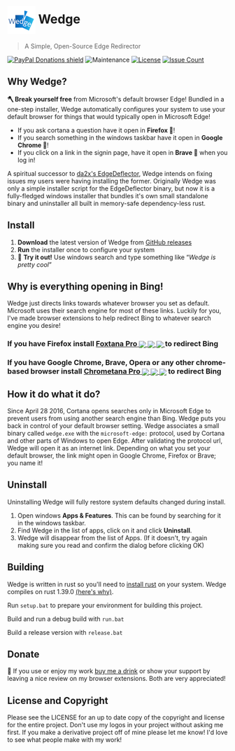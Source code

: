 # <img src="images/icon.png" align="center"> Wedge

> A Simple, Open-Source Edge Redirector

[![PayPal Donations shield](https://img.shields.io/badge/donations-paypal-blue.svg?style=flat-square)](https://PayPal.me/marcguiselin/3USD)
![Maintenance](https://img.shields.io/badge/maintenance-actively--developed-brightgreen.svg?style=flat-square)
[![License](https://img.shields.io/github/license/MarcGuiselin/wedge.svg?style=flat-square)](https://github.com/MarcGuiselin/wedge/blob/master/LICENSE)
[![Issue Count](https://img.shields.io/github/issues-raw/MarcGuiselin/wedge.svg?style=flat-square)](https://github.com/MarcGuiselin/wedge/issues)

## Why Wedge?

__🪓 Break yourself free__ from Microsoft's default browser Edge! Bundled in a one-step installer, Wedge automatically configures your system to use your default browser for things that would typically open in Microsoft Edge!

- If you ask cortana a question have it open in __Firefox 🦊__!
- If you search something in the windows taskbar have it open in __Google Chrome 🐼__! 
- If you click on a link in the signin page, have it open in __Brave 🦁__ when you log in!

A spiritual successor to [da2x's EdgeDeflector](https://github.com/da2x/EdgeDeflector), Wedge intends on fixing issues my users were having installing the former. Originally Wedge was only a simple installer script for the EdgeDeflector binary, but now it is a fully-fledged windows installer that bundles it's own small standalone binary and uninstaller all built in memory-safe dependency-less rust.

## Install

  1. __Download__ the latest version of Wedge from [GitHub releases](https://github.com/MarcGuiselin/wedge/releases)
  2. __Run__ the installer once to configure your system
  3. 🚀 __Try it out!__ Use windows search and type something like “*Wedge is pretty cool*” 

## Why is everything opening in Bing!

Wedge just directs links towards whatever browser you set as default. Microsoft uses their search engine for most of these links. Luckily for you, I've made browser extensions to help redirect Bing to whatever search engine you desire!

### If you have __Firefox__ install [__Foxtana Pro__ <img src="https://img.shields.io/amo/v/foxtana-pro-redirect-cortana.svg?color=007ec6&style=flat-square" align="center"> <img src="https://img.shields.io/amo/users/foxtana-pro-redirect-cortana.svg?color=4c1&style=flat-square" align="center"> <img src="https://img.shields.io/amo/rating/foxtana-pro-redirect-cortana?color=orange&style=flat-square" align="center"> ](https://addons.mozilla.org/en-US/firefox/addon/foxtana-pro-redirect-cortana/) to redirect Bing

### If you have __Google Chrome__, __Brave__, __Opera__ or any other chrome-based browser install [__Chrometana Pro__ <img src="https://img.shields.io/chrome-web-store/v/lllggmgeiphnciplalhefnbpddbadfdi.svg?color=007ec6&style=flat-square" align="center"> <img src="https://img.shields.io/chrome-web-store/d/lllggmgeiphnciplalhefnbpddbadfdi.svg?color=4c1&style=flat-square" align="center"> <img src="https://img.shields.io/chrome-web-store/rating/lllggmgeiphnciplalhefnbpddbadfdi?color=orange&style=flat-square" align="center">](https://chrome.google.com/webstore/detail/chrometana-pro-redirect-c/lllggmgeiphnciplalhefnbpddbadfdi) to redirect Bing

## How it do what it do?

Since April 28 2016, Cortana opens searches only in Microsoft Edge to prevent users from using another search engine than Bing. Wedge puts you back in control of your default browser setting. Wedge associates a small binary called `wedge.exe` with the `microsoft-edge:` protocol, used by Cortana and other parts of Windows to open Edge. After validating the protocol url, Wedge will open it as an internet link. Depending on what you set your default browser, the link might open in Google Chrome, Firefox or Brave; you name it!

## Uninstall

Uninstalling Wedge will fully restore system defaults changed during install. 

  1. Open windows __Apps & Features__. This can be found by searching for it in the windows taskbar.
  2. Find Wedge in the list of apps, click on it and click __Uninstall__. 
  3. Wedge will disappear from the list of Apps. (If it doesn't, try again making sure you read and confirm the dialog before clicking OK)

## Building

Wedge is written in rust so you'll need to [install rust](https://www.rust-lang.org/) on your system. Wedge compiles on rust 1.39.0 [(here's why)](https://github.com/MarcGuiselin/wedge/issues/1).

Run `setup.bat` to prepare your environment for building this project.

Build and run a debug build with `run.bat`

Build a release version with `release.bat`

## Donate

🍻 If you use or enjoy my work [buy me a drink](https://www.paypal.me/marcguiselin/3USD) or show your support by leaving a nice review on my browser extensions. Both are very appreciated! 

## License and Copyright

Please see the LICENSE for an up to date copy of the copyright and license for the entire project. Don't use my logos in your project without asking me first. If you make a derivative project off of mine please let me know! I'd love to see what people make with my work!
